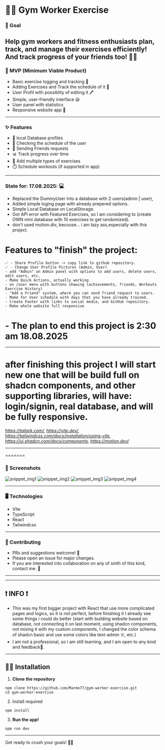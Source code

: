 # 🏋️‍♂️ Gym Worker Exercise

### 🎯 Goal
Help gym workers and fitness enthusiasts plan, track, and manage their exercises efficiently!
And track progress of your friends too! 🪩🥳
---


### 🚀 MVP (Minimum Viable Product)
- Basic exercise logging and tracking 📒
- Adding Exercises and Track the schedule of it 📶
- User Profil with possiblity of editing it 🖊️
- Simple, user-friendly interface 😃
- User panel with statistics
- Responsive website app 🛜
---

### ✨ Features
- 📂 local Database profiles
- 📝 Checking the schedule of the user
- 💌 Sending Friends requests
- 📊 Track progress over time
- 🏃 Add multiple types of exercises
- ⏱️ Schedule workouts (if supported in app)

---

### State for: 17.08.2025: 💻
- Replaced the DummyUser into a database with 2 users(admin | user),
- Added simple loging page with already prepered options.
- Simple Local Database on LocalStorage.
- Got API error with Featured Exercises, so I am considering to (create OWN mini database with 10 exercises to get randomized).
- don't used motion.div, becouse... i am lazy ass,especially with this project.

# Features to "finish" the project:
    ✅ - Share Profile button -> copy link to github repository. 
    ✅ - Change User Profile Pictures (Admin, User)
    - add "Admin" an Admin panel with options to add users, delete users, edit users, etc.
    - Make Quick Actions, actually working
    - on /user menu with buttons showing (achievements, friends, Workouts Exercise History)
    - "Add a Friend" system, where you can send friend request to users.
    - Make for User schedule with days that you have already trained. 
    - Create Footer with links to social media, and GitHub repository.
    - Make whole website full responsive

# - The plan to end this project is 2:30 am 18.08.2025

----------------------

# after finishing this project I will start new one that will be build full on shadcn components, and other supporting libraries, will have: login/signin, real database, and will be fully responsive. 
*https://tailark.com/, https://vite.dev/,  https://tailwindcss.com/docs/installation/using-vite, https://ui.shadcn.com/docs/components, https://motion.dev/*

----------------



=======
### 📸 Screenshots
![snippet_img1](./public/snippets/snippet1.jpg)
![snippet_img2](public/snippets/snippet2.jpg)
![snippet_img3](public/snippets/snippet3.jpg)
![snippet_img4](public/snippets/snippet4.jpg)

---

### 🖥️ Technologies
- Vite
- TypeScript
- React
- Tailwindcss

---

### 🤝 Contributing
- PRs and suggestions welcome! 🎉
- Please open an issue for major changes.
- If you are interested into collaboration on any of
  smth of this kind, contact me. 🤝
---

------
## ❗ INFO  ❗
- This was my first bigger project with React that use more complicated pages and logics, so it is not perfect, before finishing it I already
see some things i could do better (start with building website based on database, not connecting it on last moment,
using shadcn components, not mixing it with my custom components, I changed the color schema of shadcn basic and use some colors like text-admin ☠️, etc.)
- I am not a professional, so I am still learning, and I am open to any kind and feedback🥰.
------


## 🧑‍💻 Installation

1. **Clone the repository**
  ```
  npm clone https://github.com/Marmo77/gym-worker-exercise.git
  cd gym-worker-exercise
  ```
2. Install required
  ```
  npm install
  ```
3. **Run the app!**
  ```
  npm run dev
  ```

---

Get ready to crush your goals! 💪🎉
